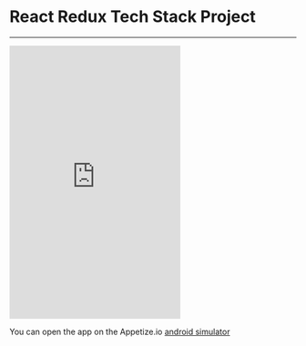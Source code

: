 # React Redux Tech Stack Project
---

<iframe height=480 frameborder=0 scrolling='no' src='https://appetize.io/embed/6p7vgqpgjrjwv0d5mr35wvyf7r?device=nexus5&scale=60&orientation=portrait&osVersion=7.0'>
</iframe>

You can open the app on the Appetize.io [android simulator](https://appetize.io/app/6p7vgqpgjrjwv0d5mr35wvyf7r?device=nexus5&scale=75&orientation=portrait&osVersion=7.0)


